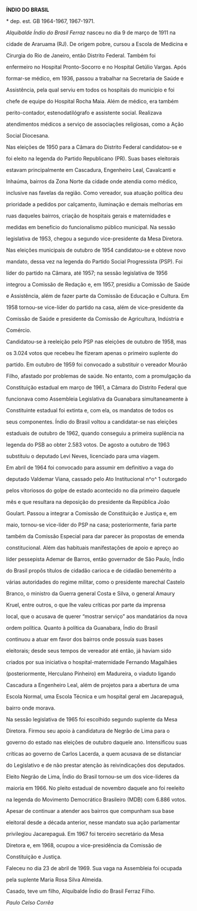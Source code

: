 **ÍNDIO DO BRASIL**



\* dep. est. GB 1964-1967, 1967-1971.



*Alquibalde Índio do Brasil Ferraz* nasceu no dia 9 de março de 1911 na

cidade de Araruama (RJ). De origem pobre, cursou a Escola de Medicina e

Cirurgia do Rio de Janeiro, então Distrito Federal. Também foi

enfermeiro no Hospital Pronto-Socorro e no Hospital Getúlio Vargas. Após

formar-se médico, em 1936, passou a trabalhar na Secretaria de Saúde e

Assistência, pela qual serviu em todos os hospitais do município e foi

chefe de equipe do Hospital Rocha Maia. Além de médico, era também

perito-contador, estenodatilógrafo e assistente social. Realizava

atendimentos médicos a serviço de associações religiosas, como a Ação

Social Diocesana.



Nas eleições de 1950 para a Câmara do Distrito Federal candidatou-se e

foi eleito na legenda do Partido Republicano (PR). Suas bases eleitorais

estavam principalmente em Cascadura, Engenheiro Leal, Cavalcanti e

Inhaúma, bairros da Zona Norte da cidade onde atendia como médico,

inclusive nas favelas da região. Como vereador, sua atuação política deu

prioridade a pedidos por calçamento, iluminação e demais melhorias em

ruas daqueles bairros, criação de hospitais gerais e maternidades e

medidas em benefício do funcionalismo público municipal. Na sessão

legislativa de 1953, chegou a segundo vice-presidente da Mesa Diretora.

Nas eleições municipais de outubro de 1954 candidatou-se e obteve novo

mandato, dessa vez na legenda do Partido Social Progressista (PSP). Foi

líder do partido na Câmara, até 1957; na sessão legislativa de 1956

integrou a Comissão de Redação e, em 1957, presidiu a Comissão de Saúde

e Assistência, além de fazer parte da Comissão de Educação e Cultura. Em

1958 tornou-se vice-líder do partido na casa, além de vice-presidente da

Comissão de Saúde e presidente da Comissão de Agricultura, Indústria e

Comércio.



Candidatou-se à reeleição pelo PSP nas eleições de outubro de 1958, mas

os 3.024 votos que recebeu lhe fizeram apenas o primeiro suplente do

partido. Em outubro de 1959 foi convocado a substituir o vereador Mourão

Filho, afastado por problemas de saúde. No entanto, com a promulgação da

Constituição estadual em março de 1961, a Câmara do Distrito Federal que

funcionava como Assembleia Legislativa da Guanabara simultaneamente à

Constituinte estadual foi extinta e, com ela, os mandatos de todos os

seus componentes. Índio do Brasil voltou a candidatar-se nas eleições

estaduais de outubro de 1962, quando conseguiu a primeira suplência na

legenda do PSB ao obter 2.583 votos. De agosto a outubro de 1963

substituiu o deputado Levi Neves, licenciado para uma viagem.



Em abril de 1964 foi convocado para assumir em definitivo a vaga do

deputado Valdemar Viana, cassado pelo Ato Institucional n^o^ 1 outorgado

pelos vitoriosos do golpe de estado acontecido no dia primeiro daquele

mês e que resultara na deposição do presidente da República João

Goulart. Passou a integrar a Comissão de Constituição e Justiça e, em

maio, tornou-se vice-líder do PSP na casa; posteriormente, faria parte

também da Comissão Especial para dar parecer às propostas de emenda

constitucional. Além das habituais manifestações de apoio e apreço ao

líder pessepista Ademar de Barros, então governador de São Paulo, Índio

do Brasil propôs títulos de cidadão carioca e de cidadão benemérito a

várias autoridades do regime militar, como o presidente marechal Castelo

Branco, o ministro da Guerra general Costa e Silva, o general Amaury

Kruel, entre outros, o que lhe valeu críticas por parte da imprensa

local, que o acusava de querer “mostrar serviço” aos mandatários da nova

ordem política. Quanto à política da Guanabara, Índio do Brasil

continuou a atuar em favor dos bairros onde possuía suas bases

eleitorais; desde seus tempos de vereador até então, já haviam sido

criados por sua iniciativa o hospital-maternidade Fernando Magalhães

(posteriormente, Herculano Pinheiro) em Madureira, o viaduto ligando

Cascadura a Engenheiro Leal, além de projetos para a abertura de uma

Escola Normal, uma Escola Técnica e um hospital geral em Jacarepaguá,

bairro onde morava.



Na sessão legislativa de 1965 foi escolhido segundo suplente da Mesa

Diretora. Firmou seu apoio à candidatura de Negrão de Lima para o

governo do estado nas eleições de outubro daquele ano. Intensificou suas

críticas ao governo de Carlos Lacerda, a quem acusava de se distanciar

do Legislativo e de não prestar atenção às reivindicações dos deputados.

Eleito Negrão de Lima, Índio do Brasil tornou-se um dos vice-líderes da

maioria em 1966. No pleito estadual de novembro daquele ano foi reeleito

na legenda do Movimento Democrático Brasileiro (MDB) com 6.886 votos.

Apesar de continuar a atender aos bairros que compunham sua base

eleitoral desde a década anterior, nesse mandato sua ação parlamentar

privilegiou Jacarepaguá. Em 1967 foi terceiro secretário da Mesa

Diretora e, em 1968, ocupou a vice-presidência da Comissão de

Constituição e Justiça.



Faleceu no dia 23 de abril de 1969. Sua vaga na Assembleia foi ocupada

pela suplente Maria Rosa Silva Almeida.



Casado, teve um filho, Alquibalde Índio do Brasil Ferraz Filho.



*Paulo Celso Corrêa*




